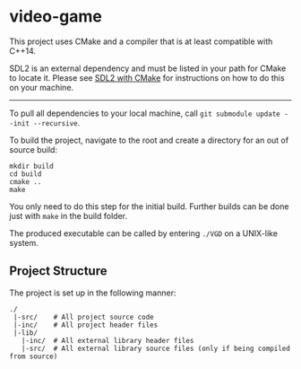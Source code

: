 # video-game

This project uses CMake and a compiler that is at least compatible with C++14.

SDL2 is an external dependency and must be listed in your path for CMake to
locate it. Please see [SDL2 with CMake](https://trenki2.github.io/blog/2017/06/02/using-sdl2-with-cmake/)
for instructions on how to do this on your machine.

------

To pull all dependencies to your local machine, call `git submodule update --init --recursive`.

To build the project, navigate to the root and create a directory for an out of source build:

```
mkdir build
cd build
cmake ..
make
```

You only need to do this step for the initial build. Further builds can be done just with `make`
in the build folder.

The produced executable can be called by entering `./VGD` on a UNIX-like system.

## Project Structure

The project is set up in the following manner:

```
./
 |-src/    # All project source code
 |-inc/    # All project header files
 |-lib/
   |-inc/  # All external library header files
   |-src/  # All external library source files (only if being compiled from source)
```
